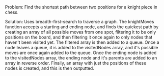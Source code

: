 Problem: Find the shortest path between two positions for a knight piece in chess.

Solution: Uses breadth-first-search to traverse a graph. The knightMoves function accepts a starting and ending node, and finds the quickest path by creating an array of all possible moves from one spot, filtering it to be only positions on the board, and then filtering it once again to only nodes that haven't been visited yet. The filtered array is then added to a queue. Once a node leaves a queue, it is added to the visitedNodes array, and it's possible moves are once again added to the queue. Once the ending node is added to the visitedNodes array, the ending node and it's parents are added to an array in reverse order. Finally, an array with just the positions of these nodes is created, and this is then outputted.